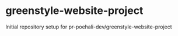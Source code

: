 # greenstyle-website-project

Initial repository setup for pr-poehali-dev/greenstyle-website-project